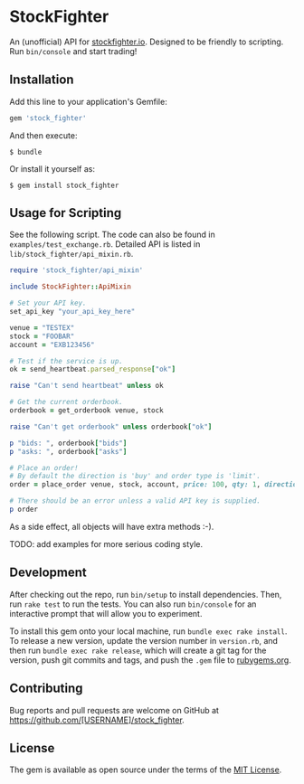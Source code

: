 # StockFighter

An (unofficial) API for [stockfighter.io](http://stockfighter.io). Designed to be friendly to scripting. Run `bin/console` and start trading!

## Installation

Add this line to your application's Gemfile:

```ruby
gem 'stock_fighter'
```

And then execute:

    $ bundle

Or install it yourself as:

    $ gem install stock_fighter

## Usage for Scripting

See the following script. The code can also be found in `examples/test_exchange.rb`. Detailed API is listed in `lib/stock_fighter/api_mixin.rb`.

```ruby
require 'stock_fighter/api_mixin'

include StockFighter::ApiMixin

# Set your API key.
set_api_key "your_api_key_here"

venue = "TESTEX"
stock = "FOOBAR"
account = "EXB123456"

# Test if the service is up.
ok = send_heartbeat.parsed_response["ok"]

raise "Can't send heartbeat" unless ok

# Get the current orderbook.
orderbook = get_orderbook venue, stock

raise "Can't get orderbook" unless orderbook["ok"]

p "bids: ", orderbook["bids"]
p "asks: ", orderbook["asks"]

# Place an order!
# By default the direction is 'buy' and order type is 'limit'.
order = place_order venue, stock, account, price: 100, qty: 1, direction: :buy, order_type: :limit

# There should be an error unless a valid API key is supplied.
p order
```

As a side effect, all objects will have extra methods :-).

TODO: add examples for more serious coding style.

## Development

After checking out the repo, run `bin/setup` to install dependencies. Then, run `rake test` to run the tests. You can also run `bin/console` for an interactive prompt that will allow you to experiment.

To install this gem onto your local machine, run `bundle exec rake install`. To release a new version, update the version number in `version.rb`, and then run `bundle exec rake release`, which will create a git tag for the version, push git commits and tags, and push the `.gem` file to [rubygems.org](https://rubygems.org).

## Contributing

Bug reports and pull requests are welcome on GitHub at https://github.com/[USERNAME]/stock_fighter.


## License

The gem is available as open source under the terms of the [MIT License](http://opensource.org/licenses/MIT).


